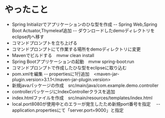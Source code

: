 # やったこと
- Spring Initializrでアプリケーションのひな型を作成
-- Spring Web,Spring Boot Actuator,Thymeleaf追加
-- ダウンロードしたdemoディレクトリをeclipse内へ移す
- コマンドプロンプトを立ち上げる
- コマンドプロンプトにて作業する場所をdemoディレクトリに変更
- Mavenでビルドする　mvnw clean install
- Spring Bootアプリケーションの起動　mvnw spring-boot:run
- コマンドプロンプトで作成したひな型をeclipseに取り込む
- pom.xmlを編集
-- propertiesに1行追加　<maven-jar-plugin.version>3.1.1</maven-jar-plugin.version>
- 新規javaパッケージの作成　src/main/java/com.example.demo.controller
- controllerパッケージにIndexControllerクラスを追加
- index.htmlファイルを作成　src/main/resources/templates/index.html
- local.port8080が使用中とのエラーが発生したため新規port番号を指定　
-- application.propertiesにて「server.port=9000」と指定
